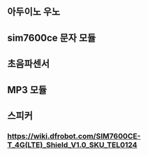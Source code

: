 ## 아두이노 우노 <br>
## sim7600ce 문자 모듈 
## 초음파센서
## MP3 모듈
## 스피커
### https://wiki.dfrobot.com/SIM7600CE-T_4G(LTE)_Shield_V1.0_SKU_TEL0124
